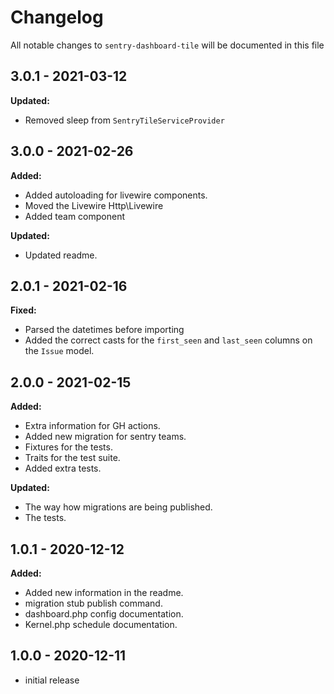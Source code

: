 # Changelog

All notable changes to `sentry-dashboard-tile` will be documented in this file

## 3.0.1 - 2021-03-12

**Updated:**

- Removed sleep from `SentryTileServiceProvider`

## 3.0.0 - 2021-02-26

**Added:**

- Added autoloading for livewire components.
- Moved the Livewire Http\Livewire
- Added team component

**Updated:**

- Updated readme.

## 2.0.1 - 2021-02-16

**Fixed:**

- Parsed the datetimes before importing
- Added the correct casts for the `first_seen` and `last_seen` columns on the `Issue` model.

## 2.0.0 - 2021-02-15

**Added:**

- Extra information for GH actions.
- Added new migration for sentry teams.
- Fixtures for the tests.
- Traits for the test suite.
- Added extra tests.

**Updated:**
- The way how migrations are being published.
- The tests.

## 1.0.1 - 2020-12-12

**Added:**

- Added new information in the readme.
- migration stub publish command.
- dashboard.php config documentation.
- Kernel.php schedule documentation.

## 1.0.0 - 2020-12-11

- initial release
